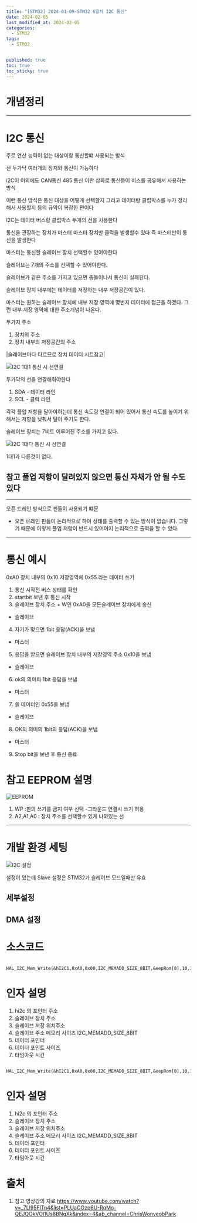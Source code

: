 ```yaml
---
title: "[STM32] 2024-01-09-STM32 6일차 I2C 통신"
date: 2024-02-05
last_modified_at: 2024-02-05
categories:
  - STM32
tags:
  - STM32


published: true
toc: true
toc_sticky: true
---
```


# 개념정리
-------------------
# I2C 통신

주로 연산 능력이 없는 대상이랑 통신할떄 사용되는 방식

선 두가닥 여러개의 장치와 통신이 가능하다

i2C이 이외에도 CAN통신 485 통신 이란 삽화로 통신등이 버스를 공유해서 사용하는 방식

이런 통신 방식은 통신 대상을 어떻게 선택할지 그리고 데이터랑 클럽박스를 누가 정리해서 사용할지 등의 규악이 복잡한 편이다


I2C는 데이터 버스랑 클럽박스 두개의 선을 사용한다

통신을 관장하는 장치가 마스터
마스터 장치만 클럭을 발생할수 있다
즉 마스터만이 통신을 발생한다

마스터는 통신할 슬레이브 장치 선택할수 있어야한다

슬레이브는 7개의 주소를 선택할 수 있어야한다.

슬레이브가 같은 주소를 가지고 있으면 충돌이나서 통신이 실패된다.

슬레이브 장치 내부에는 데이터를 저장하는 내부 저장공간이 있다.

마스터는 원하는 슬레이브 장치에 내부 저장 영역에 몇번지 데이터에 접근을 하겠다. 그런 내부 저장 영역에 대한 주소개념이 나온다.

두가지 주소
1. 장치의 주소
2. 장치 내부의 저장공간의 주소


|슬레이브마다 다르므로 장치 데이터 시트참고|


![I2C 1대1 통신 시 선연결](/assets/img/Stm32/I2C_1.png)

두가닥의 선을 연결해줘야한다
1. SDA - 데이터 라인
2. SCL - 클럭 라인

각각 풀업 저항을 달아야하는데 통신 속도랑 연결이 되어 있어서 통신 속도를 높이기 위해서는 저항을 낮춰서 달아 주기도 한다.

슬레이브 장치는 7비트 이루어진 주소를 가지고 있다.

![I2C 1대다 통신 시 선연결](/assets/img/Stm32/I2C_2.png)

1대1과 다른것이 없다.

## 참고 풀업 저항이 달려있지 않으면 통신 자채가 안 될 수도 있다

---
오픈 드레인 방식으로 핀들이 사용되기 떄문

* 오픈 르레인
핀들이 논리적으로 하이 상태를 출력할 수 있는 방식이 없습니다.
그렇기 때문에 이렇게 풀업 저항이 반드시 있어야지 논리적으로 출력을 할 수 있다.

---

# 통신 예시

0xA0 장치 내부의 0x10 저장영역에 0x55 라는 데이터 쓰기
1. 통신 시작전 버스 상태를 확인
2. startbit 보낸 후 통신 시작
3. 슬레이브 장치 주소 + W인 0xA0을 모든슬레이브 장치에게 송신
- 슬레이브
4. 자기가 맞으면 1bit 응답(ACK)을 보냄
- 마스터
5. 응답을 받으면 슬레이브 장치 내부의 저장영역 주소 0x10을 보냄
- 슬레이브
6. ok의 의미릐 1bit 응답을 보냄
- 마스터
7. 쓸 데이터인 0x55을 보냄
- 슬레이브
8. OK의 의미의 1bit의 응답(ACK)을 보냄
- 마스터
9. Stop bit을 보낸 후 통신 종료

# 참고 EEPROM 설명

![EEPROM](/assets/img/Stm32/I2C_3.png)

1. WP :핀의 쓰기를 금지 여부 선택 -그라운드 연결시 쓰기 허용
2. A2,A1,A0 : 장치 주소를 선택할수 있게 나와있는 선





----
# 개발 환경 세팅

![I2C 설정](/assets/img/Stm32/I2C_4.png)

설정이 있는데 Slave 설정은 STM32가 슬레이브 모드일때만 유효



## 세부설정


## DMA 설정








# 소스코드

```
  HAL_I2C_Mem_Write(&hI2C1,0xA0,0x00,I2C_MEMADD_SIZE_8BIT,&eepRom[0],10,10);
```
# 인자 설명
1. hi2c 의 포인터 주소
2. 슬레이브 장치 주소
3. 슬레이브 저장 위치주소
4. 슬레이브 주소 메모리 사이즈 I2C_MEMADD_SIZE_8BIT
5. 데이터 포인터
6. 데이터 포인트 사이즈
7. 타임아웃 시간


```
  HAL_I2C_Mem_Write(&hI2C1,0xA0,0x00,I2C_MEMADD_SIZE_8BIT,&eepRom[0],10,10);
```
# 인자 설명
1. hi2c 의 포인터 주소
2. 슬레이브 장치 주소
3. 슬레이브 저장 위치주소
4. 슬레이브 주소 메모리 사이즈 I2C_MEMADD_SIZE_8BIT
5. 데이터 포인터
6. 데이터 포인트 사이즈
7. 타임아웃 시간




# 출처
1. 참고 영상강의 자료
https://www.youtube.com/watch?v=_7Ll95FITn4&list=PLUaCOzp6U-RqMo-QEJQOkVOl1Us8BNgXk&index=4&ab_channel=ChrisWonyeobPark



